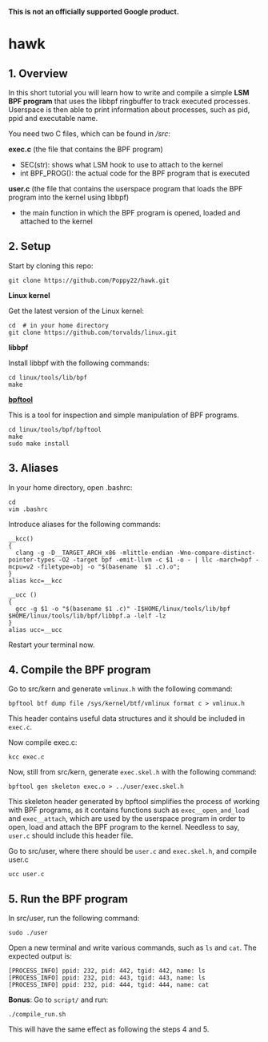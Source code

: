 **This is not an officially supported Google product.**

# hawk

## 1. Overview

In this short tutorial you will learn how to write and compile a simple **LSM BPF program** that uses the libbpf ringbuffer to track executed processes. Userspace is then able to print information about processes, such as pid, ppid and executable name.

You need two C files, which can be found in */src*:

**exec.c** (the file that contains the BPF program)
- SEC(str): shows what LSM hook to use to attach to the kernel
- int BPF_PROG(): the actual code for the BPF program that is executed

**user.c** (the file that contains the userspace program that loads the BPF program into the kernel using libbpf)
- the main function in which the BPF program is opened, loaded and attached to the kernel

## 2. Setup

Start by cloning this repo:
```
git clone https://github.com/Poppy22/hawk.git
```

**Linux kernel**

Get the latest version of the Linux kernel:
```
cd  # in your home directory
git clone https://github.com/torvalds/linux.git
```

**libbpf**

Install libbpf with the following commands:
```
cd linux/tools/lib/bpf
make
```

**[bpftool](https://www.mankier.com/8/bpftool)**

This is a tool for inspection and simple manipulation of BPF programs.
```
cd linux/tools/bpf/bpftool
make
sudo make install
```

## 3. Aliases

In your home directory, open .bashrc:
```
cd
vim .bashrc
```

Introduce aliases for the following commands:
```
__kcc()
{
  clang -g -D__TARGET_ARCH_x86 -mlittle-endian -Wno-compare-distinct-pointer-types -O2 -target bpf -emit-llvm -c $1 -o - | llc -march=bpf -mcpu=v2 -filetype=obj -o "$(basename  $1 .c).o";
}
alias kcc=__kcc

__ucc ()
{
  gcc -g $1 -o "$(basename $1 .c)" -I$HOME/linux/tools/lib/bpf  $HOME/linux/tools/lib/bpf/libbpf.a -lelf -lz
}
alias ucc=__ucc
```
Restart your terminal now.

## 4. Compile the BPF program

Go to src/kern and generate `vmlinux.h` with the following command:
```
bpftool btf dump file /sys/kernel/btf/vmlinux format c > vmlinux.h
```
This header contains useful data structures and it should be included in `exec.c`.

Now compile exec.c:
```
kcc exec.c
```

Now, still from src/kern,  generate `exec.skel.h` with the following command:
```
bpftool gen skeleton exec.o > ../user/exec.skel.h
```
This skeleton header generated by bpftool simplifies the process of working with BPF programs, as it contains functions such as `exec__open_and_load` and `exec__attach`, which are used by the userspace program in order to open, load and attach the BPF program to the kernel. Needless to say, `user.c` should include this header file.

Go to src/user, where there should be `user.c` and `exec.skel.h`, and compile user.c
```
ucc user.c
```

## 5. Run the BPF program
In src/user, run the following command:
```
sudo ./user
```
Open a new terminal and write various commands, such as ```ls``` and ```cat```. The expected output is:

 ```
[PROCESS_INFO] ppid: 232, pid: 442, tgid: 442, name: ls
[PROCESS_INFO] ppid: 232, pid: 443, tgid: 443, name: ls
[PROCESS_INFO] ppid: 232, pid: 444, tgid: 444, name: cat
```

 **Bonus**:
 Go to `script/` and run:
 ```
 ./compile_run.sh
 ```
This will have the same effect as following the steps 4 and 5.
